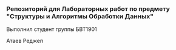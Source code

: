 <h3>Репозиторий для Лабораторных работ по предмету "Структуры и Алгоритмы Обработки Данных"</h3>
Выполнил студент группы БВТ1901 

Атаев Реджеп
